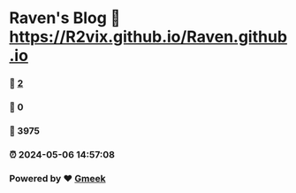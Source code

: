 # Raven's Blog :link: https://R2vix.github.io/Raven.github.io 
### :page_facing_up: [2](https://R2vix.github.io/Raven.github.io/tag.html) 
### :speech_balloon: 0 
### :hibiscus: 3975 
### :alarm_clock: 2024-05-06 14:57:08 
### Powered by :heart: [Gmeek](https://github.com/Meekdai/Gmeek)
